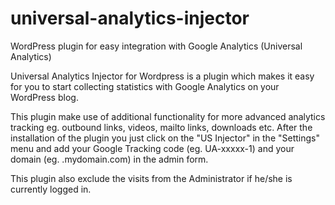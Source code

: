 universal-analytics-injector
============================

WordPress plugin for easy integration with Google Analytics (Universal Analytics)

Universal Analytics Injector for Wordpress is a plugin which makes it easy for you to start 
collecting statistics with Google Analytics on your WordPress blog.

This plugin make use of additional functionality for more advanced analytics tracking eg. 
outbound links, videos, mailto links, downloads etc. After the installation of the plugin you 
just click on the "US Injector" in the "Settings" menu and add your Google Tracking code (eg. UA-xxxxx-1) 
and your domain (eg. .mydomain.com) in the admin form.

This plugin also exclude the visits from the Administrator if he/she is currently logged in.
